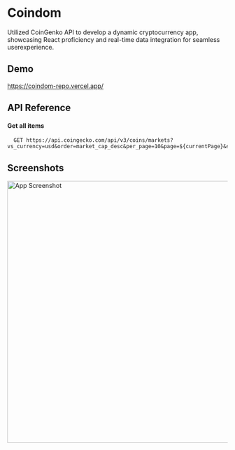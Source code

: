 
# Coindom

Utilized CoinGenko API to develop a dynamic cryptocurrency app, showcasing React proficiency and real-time data integration for seamless userexperience.
## Demo

https://coindom-repo.vercel.app/

## API Reference

#### Get all items

```http
  GET https://api.coingecko.com/api/v3/coins/markets?vs_currency=usd&order=market_cap_desc&per_page=10&page=${currentPage}&sparkline=false`
```


## Screenshots
<img src="https://github.com/thd-dev/images/blob/main/coindom.jpeg?raw=true" alt="App Screenshot" width="600">

